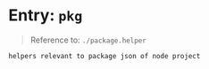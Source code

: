 # Entry: `pkg`

> Reference to: `./package.helper`

    helpers relevant to package json of node project